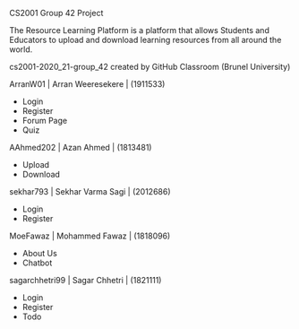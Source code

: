CS2001 Group 42 Project

The Resource Learning Platform is a platform that allows Students and Educators to upload and download learning resources from all around the world. 

cs2001-2020_21-group_42 created by GitHub Classroom (Brunel University)

ArranW01 | Arran Weeresekere | (1911533)
- Login
- Register
- Forum Page
- Quiz

AAhmed202 | Azan Ahmed | (1813481)
- Upload
- Download

sekhar793 | Sekhar Varma Sagi | (2012686)
- Login
- Register

MoeFawaz | Mohammed Fawaz | (1818096)
- About Us
- Chatbot


sagarchhetri99 | Sagar Chhetri | (1821111)
- Login
- Register
- Todo
